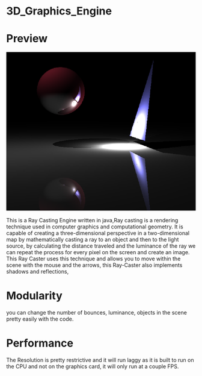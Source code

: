 # 3D_Graphics_Engine

# Preview

![Test Image 1](ScreenCaps/capture.png)

This is a Ray Casting Engine written in java,Ray casting is a rendering technique used in computer graphics and computational geometry. 
It is capable of creating a three-dimensional perspective in a two-dimensional map by mathematically casting a ray to an object and then to the light source, by calculating the distance traveled and the luminance of the ray we can repeat the process for every pixel on the screen and create an image.
This Ray Caster uses this technique and allows you to move within the scene with the mouse and the arrows, this Ray-Caster also implements shadows and reflections, 

# Modularity
you can change the number of bounces, luminance, objects in the scene pretty easily with the code.

# Performance
The Resolution is pretty restrictive and it will run laggy as it is built to run on the CPU and not on the graphics card, it will only run at a couple FPS.
